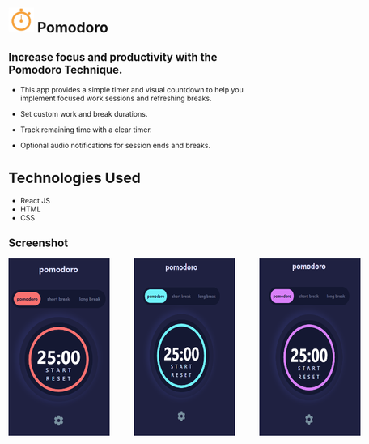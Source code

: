 #  <img src="public/image/logo.png" width="50px"/> Pomodoro
## Increase focus and productivity with the Pomodoro Technique.

- This app provides a simple timer and visual countdown to help you implement focused work sessions and refreshing breaks.

- Set custom work and break durations.
- Track remaining time with a clear timer.
- Optional audio notifications for session ends and breaks.
# Technologies Used
- React JS 
- HTML 
- CSS
## Screenshot 
<div style="display: flex; gap: 3rem;">
<img src="public/image/orange.png"  width="200px" height="350px"/>
<img src="public/image/blue.png"  width="200px" height="350px"/>
<img src="public/image/pink.png"  width="200px" height="350px"/>
  <img src="public/image/setting.png"  width="200px" height="350px"/>
</div>
